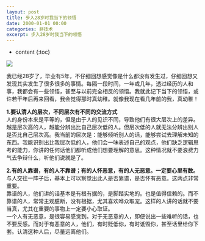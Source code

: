 ```yaml
---
layout: post
title: 步入28岁时我当下的领悟
date: 2000-01-01 00:00
categories: 非技术
excerpt: 步入28岁时我当下的领悟
---
```


* content
{:toc}

![](https://github.com/HarmonyHu/harmonyhu.github.io/raw/master/_posts/images/Buddha.jpg)  

我已经28岁了，毕业有5年，不仔细回想感觉像是什么都没有发生过，仔细回想又发现其实发生了很多很多的事情。每隔一段时间，一年或几年，透过经历的人和事，我都会有一些领悟，甚至与以前完全相反的领悟。我就此记下当下的领悟，或许若干年后再来回看，我会觉得那时真幼稚。就像我现在看几年前的我，真幼稚！  
  
**1.要认清人的层次，不同层次有不同的交流方式**  
人的身份本来是平等的，但是由于人的见识不同，导致他们有很大层次上的差异。越是层次高的人，越能分辨出比自己层次低的人。但层次低的人就无法分辨出别人是否比自己层次高。我当前的层次是：能够倾听别人的话，能够尝试去理解未知的东西。我能识别出比我层次低的人，他们会一味表述自己的观点，他们缺乏逻辑思考的能力，你讲的任何话他们都听成他们想要理解的意思。这种情况就不要浪费力气去争辩什么，听他们说就是了。

**2.有的人靠谱，有的人不靠谱；有的人怀恶意，有的人无恶意。一定要心里有数。**  
与人交往一阵子后，基本上可以察觉出此人是否靠谱，是否怀有恶意。这两点非常重要。  
靠谱的人，他们讲的话基本是有根有据的，是脚踏实地的。也是值得信赖的。而不靠谱的人，常常主观臆断，没有根据，尤其喜欢哗众取宠。这样的人讲的话就不要当真，尤其在重要的事物上一定要小心取证。  
一个人有无恶意，是很容易感觉到。对于无恶意的人，即便说出一些难听的话，也不要反感。而对于有恶意的人，他们，有时贬低你，有时诋毁你，甚至话里给你下套。认清这种人后，尽量远离他们。  


  
  
